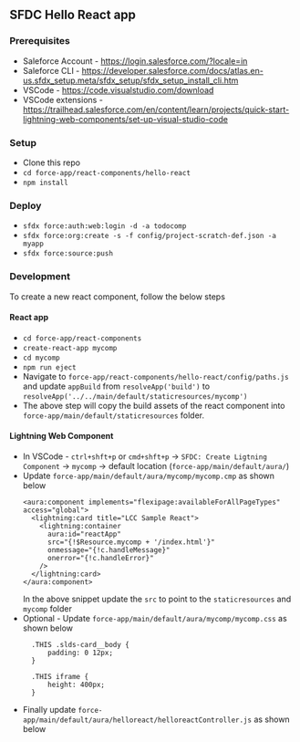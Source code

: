 ## SFDC Hello React app

### Prerequisites
* Saleforce Account - https://login.salesforce.com/?locale=in
* Saleforce CLI - https://developer.salesforce.com/docs/atlas.en-us.sfdx_setup.meta/sfdx_setup/sfdx_setup_install_cli.htm
* VSCode - https://code.visualstudio.com/download
* VSCode extensions - https://trailhead.salesforce.com/en/content/learn/projects/quick-start-lightning-web-components/set-up-visual-studio-code

### Setup
* Clone this repo
* `cd force-app/react-components/hello-react`
* `npm install`

### Deploy
* `sfdx force:auth:web:login -d -a todocomp`
* `sfdx force:org:create -s -f config/project-scratch-def.json -a myapp`
* `sfdx force:source:push`

### Development
To create a new react component, follow the below steps

#### React app

* `cd force-app/react-components`
* `create-react-app mycomp`
* `cd mycomp`
* `npm run eject`
* Navigate to `force-app/react-components/hello-react/config/paths.js` and update `appBuild` from `resolveApp('build')` to `resolveApp('../../main/default/staticresources/mycomp')`
* The above step will copy the build assets of the react component into `force-app/main/default/staticresources` folder.

#### Lightning Web Component
* In VSCode - `ctrl+shft+p` or `cmd+shft+p` -> `SFDC: Create Ligtning Component` -> `mycomp` -> default location (`force-app/main/default/aura/`)
* Update `force-app/main/default/aura/mycomp/mycomp.cmp` as shown below
  ```
  <aura:component implements="flexipage:availableForAllPageTypes" access="global">
    <lightning:card title="LCC Sample React">
      <lightning:container
        aura:id="reactApp"
        src="{!$Resource.mycomp + '/index.html'}"
        onmessage="{!c.handleMessage}"
        onerror="{!c.handleError}"
      />
    </lightning:card>
  </aura:component>
  ```
  In the above snippet update the `src` to point to the `staticresources` and `mycomp` folder
* Optional - Update `force-app/main/default/aura/mycomp/mycomp.css` as shown below
  ```
    .THIS .slds-card__body {
        padding: 0 12px;
    }

    .THIS iframe {
        height: 400px;
    }
  ```
* Finally update `force-app/main/default/aura/helloreact/helloreactController.js` as shown below